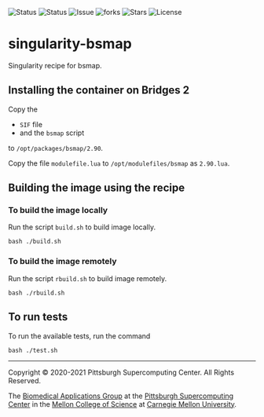 ![Status](https://github.com/pscedu/singularity-bsmap/actions/workflows/main.yml/badge.svg)
![Status](https://github.com/pscedu/singularity-bsmap/actions/workflows/pretty.yml/badge.svg)
![Issue](https://img.shields.io/github/issues/pscedu/singularity-bsmap)
![forks](https://img.shields.io/github/forks/pscedu/singularity-bsmap)
![Stars](https://img.shields.io/github/stars/pscedu/singularity-bsmap)
![License](https://img.shields.io/github/license/pscedu/singularity-bsmap)

# singularity-bsmap
Singularity recipe for bsmap.

## Installing the container on Bridges 2
Copy the

* `SIF` file
* and the `bsmap` script

to `/opt/packages/bsmap/2.90`.

Copy the file `modulefile.lua` to `/opt/modulefiles/bsmap` as `2.90.lua`.

## Building the image using the recipe
### To build the image locally
Run the script `build.sh` to build image locally.

```
bash ./build.sh
```

### To build the image remotely
Run the script `rbuild.sh` to build image remotely.

```
bash ./rbuild.sh
```

## To run tests
To run the available tests, run the command

```
bash ./test.sh
```

---
Copyright © 2020-2021 Pittsburgh Supercomputing Center. All Rights Reserved.

The [Biomedical Applications Group](https://www.psc.edu/biomedical-applications/) at the [Pittsburgh Supercomputing Center](http://www.psc.edu) in the [Mellon College of Science](https://www.cmu.edu/mcs/) at [Carnegie Mellon University](http://www.cmu.edu).
